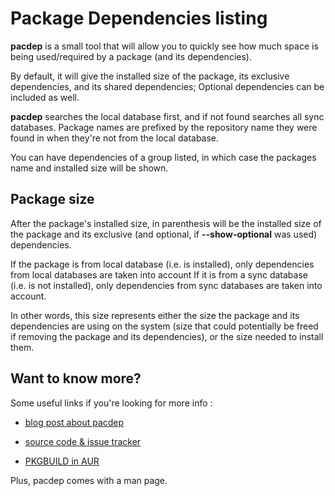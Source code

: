 # Package Dependencies listing

**pacdep** is a small tool that will allow you to quickly see how much space is
being used/required by a package (and its dependencies).

By default, it will give the installed size of the package, its exclusive
dependencies, and its shared dependencies; Optional dependencies can be
included as well.

**pacdep** searches the local database first, and if not found searches all sync
databases. Package names are prefixed by the repository name they were found in
when they're not from the local database.

You can have dependencies of a group listed, in which case the packages name
and installed size will be shown.

## Package size

After the package's installed size, in parenthesis will be the installed size
of the package and its exclusive (and optional, if **--show-optional** was used)
dependencies.

If the package is from local database (i.e. is installed), only dependencies
from local databases are taken into account  If it is from a sync database
(i.e. is not installed), only dependencies from sync databases are taken into
account.

In other words, this size represents either the size the package and its
dependencies are using on the system (size that could potentially be freed if
removing the package and its dependencies), or the size needed to install them.

## Want to know more?

Some useful links if you're looking for more info :

- [blog post about pacdep](http://mywaytoarch.tumblr.com "Easily list packages
dependencies")

- [source code & issue tracker](https://github.com/jjk-jacky/pacdep "pacdep @
 GitHub.com")

- [PKGBUILD in AUR](https://aur.archlinux.org/packages.php?ID= "AUR: pacdep")

Plus, pacdep comes with a man page.
